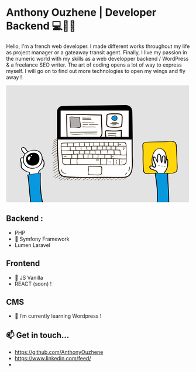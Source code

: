# Anthony Ouzhene | Developer Backend 💻👋🚀

Hello, I'm a french web developer. I made different works throughout my life as project manager or a gateaway transit agent.
Finally, I live my passion in the numeric world with my skills as a web developper backend / WordPress & a freelance SEO writer.
The art of coding opens a lot of way to express myself. I will go on to find out more technologies to open my wings and fly away !

![Cover](https://github.com/AnthonyOuzhene/AnthonyOuzhene/blob/main/img/code2.gif)


## Backend :
- PHP
- 🔭 Symfony Framework
- Lumen Laravel


## Frontend
- 🚅 JS Vanilla
- REACT (soon) !

## CMS
- 🌱 I’m currently learning Wordpress !

## 📫 Get in touch...

- https://github.com/AnthonyOuzhene
- https://www.linkedin.com/feed/
- 

